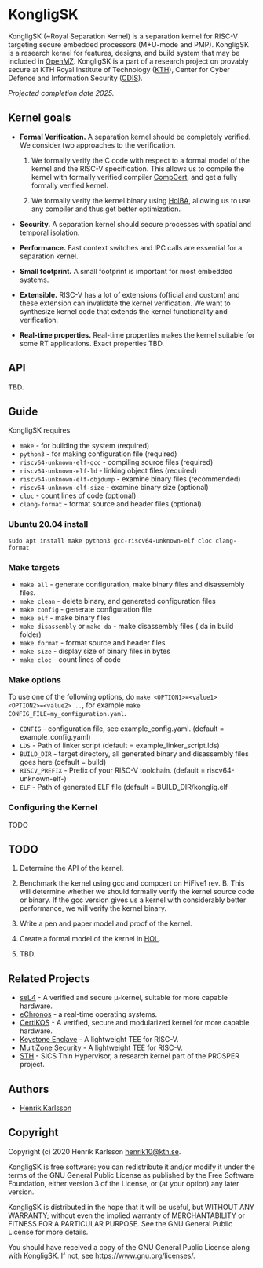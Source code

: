 # KongligSK
KongligSK (~Royal Separation Kernel) is a separation kernel for RISC-V targeting secure embedded processors (M+U-mode and PMP). KongligSK is a research kernel for features, designs, and build system that may be included in [OpenMZ](https://github.com/castor-software/openmz). KongligSK is a part of a research project on provably secure at KTH Royal Institute of Technology ([KTH](https://www.kth.se/en)), Center for Cyber Defence and Information Security ([CDIS](https://www.kth.se/cdis)).

*Projected completion date 2025.*

## Kernel goals

- **Formal Verification.** A separation kernel should be completely verified. We consider two approaches to the verification.

    1. We formally verify the C code with respect to a formal model of the kernel and the RISC-V specification. This allows us to compile the kernel with formally verified compiler [CompCert](https://github.com/AbsInt/CompCert), and get a fully formally verified kernel.

    2. We formally verify the kernel binary using [HolBA](https://github.com/kth-step/HolBA), allowing us to use any compiler and thus get better optimization.

- **Security.** A separation kernel should secure processes with spatial and temporal isolation.

- **Performance.** Fast context switches and IPC calls are essential for a separation kernel.

- **Small footprint.** A small footprint is important for most embedded systems.

- **Extensible.** RISC-V has a lot of extensions (official and custom) and these extension can invalidate the kernel verification. We want to synthesize kernel code that extends the kernel functionality and verification.

- **Real-time properties.** Real-time properties makes the kernel suitable for some RT applications. Exact properties TBD.

## API
TBD.

## Guide
KongligSK requires
- `make` - for building the system (required) 
- `python3` - for making configuration file (required)
- `riscv64-unknown-elf-gcc` - compiling source files (required)
- `riscv64-unknown-elf-ld` - linking object files (required)
- `riscv64-unknown-elf-objdump` - examine binary files (recommended)
- `riscv64-unknown-elf-size` - examine binary size (optional) 
- `cloc` - count lines of code (optional)
- `clang-format` - format source and header files (optional)

### Ubuntu 20.04 install
```
sudo apt install make python3 gcc-riscv64-unknown-elf cloc clang-format
```

### Make targets
- `make all` - generate configuration, make binary files and disassembly files.
- `make clean` - delete binary, and generated configuration files
- `make config` - generate configuration file
- `make elf` - make binary files
- `make disassembly` or `make da` - make disassembly files (.da in build folder) 
- `make format` - format source and header files
- `make size` - display size of binary files in bytes
- `make cloc` - count lines of code

### Make options
To use one of the following options, do `make <OPTION1>=<value1> <OPTION2>=<value2> ..`, for example `make CONFIG_FILE=my_configuration.yaml`.
- `CONFIG` - configuration file, see example\_config.yaml. (default = example\_config.yaml)
- `LDS` - Path of linker script (default = example\_linker\_script.lds)
- `BUILD_DIR` -  target directory, all generated binary and disassembly files goes here (default = build)
- `RISCV_PREFIX` - Prefix of your RISC-V toolchain. (default = riscv64-unknown-elf-)
- `ELF` - Path of generated ELF file (default = BUILD\_DIR/konglig.elf

### Configuring the Kernel

TODO

## TODO

1. Determine the API of the kernel.

2. Benchmark the kernel using gcc and compcert on HiFive1 rev. B. This will determine whether we should formally verify the kernel source code or binary. If the gcc version gives us a kernel with considerably better performance, we will verify the kernel binary.

3. Write a pen and paper model and proof of the kernel.

4. Create a formal model of the kernel in [HOL](https://hol-theorem-prover.org/).

5. TBD.

## Related Projects 
- [seL4](https://sel4.systems/) - A verified and secure µ-kernel, suitable for more capable hardware.
- [eChronos](https://github.com/echronos/echronos) - a real-time operating systems.
- [CertiKOS](http://flint.cs.yale.edu/certikos/) - A verified, secure and modularized kernel for more capable hardware.
- [Keystone Enclave](https://github.com/keystone-enclave/keystone) - A lightweight TEE for RISC-V.
- [MultiZone Security](https://hex-five.com) - A lightweight TEE for RISC-V.
- [STH](https://bitbucket.org/sicssec/sth/src/master/) - SICS Thin Hypervisor, a research kernel part of the PROSPER project.

## Authors
- [Henrik Karlsson](https://github.com/HAKarlsson)

## Copyright
Copyright (c) 2020 Henrik Karlsson <henrik10@kth.se>.

KongligSK is free software: you can redistribute it and/or modify
it under the terms of the GNU General Public License as published by
the Free Software Foundation, either version 3 of the License, or
(at your option) any later version.

KongligSK is distributed in the hope that it will be useful,
but WITHOUT ANY WARRANTY; without even the implied warranty of
MERCHANTABILITY or FITNESS FOR A PARTICULAR PURPOSE.  See the
GNU General Public License for more details.

You should have received a copy of the GNU General Public License
along with KongligSK.  If not, see <https://www.gnu.org/licenses/>.
